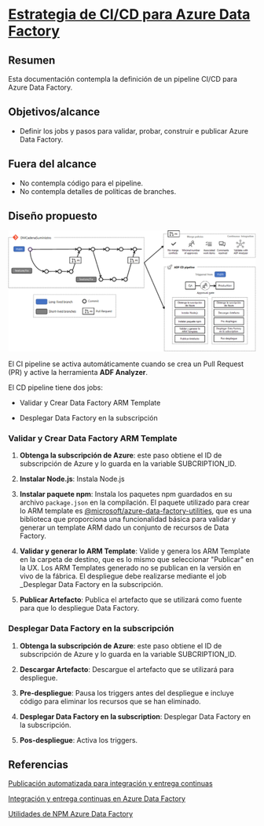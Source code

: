 # [Estrategia de CI/CD para Azure Data Factory](https://dev.azure.com/ecopetrolad/BI/_backlogs/backlog/DM_CadenaSuministro/Backlog%20items/?workitem=126148)

## Resumen

Esta documentación contempla la definición de un pipeline CI/CD para Azure Data Factory.

## Objetivos/alcance

* Definir los jobs y pasos para validar, probar, construir e publicar Azure Data Factory.

## Fuera del alcance

* No contempla código para el pipeline.
* No contempla detalles de políticas de branches.

## Diseño propuesto

![ADF pipeline jobs](assets/126148-adf-pipeline-jobs.png)


El CI pipeline se activa automáticamente cuando se crea un Pull Request (PR) y active la herramienta **ADF Analyzer**. 


El CD pipeline tiene dos jobs:

* Validar y Crear Data Factory ARM Template 

* Desplegar Data Factory en la subscripción


### **Validar y Crear Data Factory ARM Template**

1. **Obtenga la subscripción de Azure**: este paso obtiene el ID de subscripción de Azure y lo guarda en la variable SUBCRIPTION_ID.

1. **Instalar Node.js**: Instala Node.js 

1. **Instalar paquete npm**: Instala los paquetes npm guardados en su archivo ```package.json``` en la compilación. El paquete utilizado para crear lo ARM template es [@microsoft/azure-data-factory-utilities](https://www.npmjs.com/package/@microsoft/azure-data-factory-utilities), que es una biblioteca que proporciona una funcionalidad básica para validar y generar un template ARM dado un conjunto de recursos de Data Factory.

1. **Validar y generar lo ARM Template**: Valide y genera los ARM Template en la carpeta de destino, que es lo mismo que seleccionar "Publicar" en la UX. Los ARM Templates generado no se publican en la versión en vivo de la fábrica. El despliegue debe realizarse mediante el job _Desplegar Data Factory en la subscripción. 

1. **Publicar Artefacto**: Publica el artefacto que se utilizará como fuente para que lo despliegue Data Factory. 

### **Desplegar Data Factory en la subscripción**

1. **Obtenga la subscripción de Azure**: este paso obtiene el ID de subscripción de Azure y lo guarda en la variable SUBCRIPTION_ID.

1. **Descargar Artefacto**: Descargue el artefacto que se utilizará para despliegue. 

1. **Pre-despliegue**: Pausa los triggers antes del despliegue e incluye código para eliminar los recursos que se han eliminado. 

1. **Desplegar Data Factory en la subscription**: Desplegar Data Factory en la subscripción.

1. **Pos-despliegue**: Activa los triggers.


## Referencias

[Publicación automatizada para integración y entrega continuas](https://docs.microsoft.com/en-us/azure/data-factory/continuous-integration-deployment-improvements)

[Integración y entrega continuas en Azure Data Factory](https://docs.microsoft.com/en-us/azure/data-factory/continuous-integration-deployment)

[Utilidades de NPM Azure Data Factory](https://www.npmjs.com/package/@microsoft/azure-data-factory-utilities)